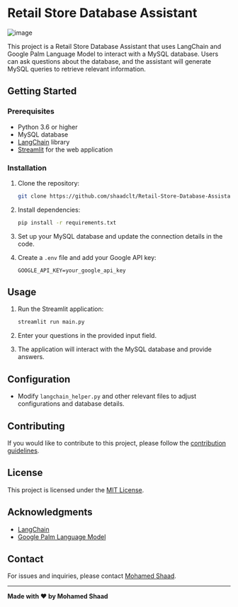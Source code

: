 # Retail Store Database Assistant

![image](https://github.com/shaadclt/Retail-Store-Database-Assistant/assets/98437584/b540ea25-0829-4660-b249-4f077f4e32c9)

This project is a Retail Store Database Assistant that uses LangChain and Google Palm Language Model to interact with a MySQL database. Users can ask questions about the database, and the assistant will generate MySQL queries to retrieve relevant information.

## Getting Started

### Prerequisites

- Python 3.6 or higher
- MySQL database
- [LangChain](https://github.com/langchain/langchain) library
- [Streamlit](https://streamlit.io/) for the web application

### Installation

1. Clone the repository:

    ```bash
    git clone https://github.com/shaadclt/Retail-Store-Database-Assistant.git
    ```

2. Install dependencies:

    ```bash
    pip install -r requirements.txt
    ```

3. Set up your MySQL database and update the connection details in the code.

4. Create a `.env` file and add your Google API key:

    ```
    GOOGLE_API_KEY=your_google_api_key
    ```

## Usage

1. Run the Streamlit application:

    ```bash
    streamlit run main.py
    ```

2. Enter your questions in the provided input field.

3. The application will interact with the MySQL database and provide answers.

## Configuration

- Modify `langchain_helper.py` and other relevant files to adjust configurations and database details.

## Contributing

If you would like to contribute to this project, please follow the [contribution guidelines](CONTRIBUTING.md).

## License

This project is licensed under the [MIT License](LICENSE).

## Acknowledgments

- [LangChain](https://github.com/langchain/langchain)
- [Google Palm Language Model](https://github.com/google-research/google-palm)

## Contact

For issues and inquiries, please contact [Mohamed Shaad](https://imshaad.in/).

---

**Made with ❤️ by Mohamed Shaad**
